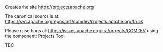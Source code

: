Creates the site https://projects.apache.org/

The canonical source is at:
https://svn.apache.org/repos/asf/comdev/projects.apache.org/trunk

Please raise bugs at: https://issues.apache.org/jira/projects/COMDEV
using the component: Projects Tool

TBC
